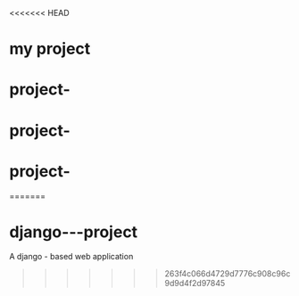 <<<<<<< HEAD
# my project
# project-
# project-
# project-
=======
# django---project
A django - based web application
>>>>>>> 263f4c066d4729d7776c908c96c9d9d4f2d97845
